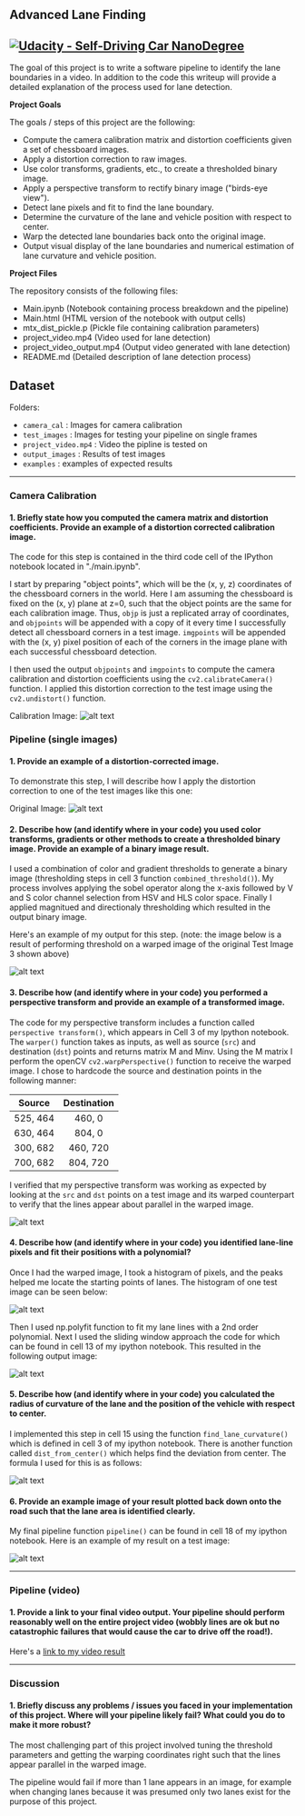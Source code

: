 ## Advanced Lane Finding
[![Udacity - Self-Driving Car NanoDegree](https://s3.amazonaws.com/udacity-sdc/github/shield-carnd.svg)](http://www.udacity.com/drive)
---

The goal of this project is to write a software pipeline to identify the lane boundaries in a video. In addition to the code this writeup will provide a detailed explanation of the process used for lane detection. 

**Project Goals**

The goals / steps of this project are the following:

* Compute the camera calibration matrix and distortion coefficients given a set of chessboard images.
* Apply a distortion correction to raw images.
* Use color transforms, gradients, etc., to create a thresholded binary image.
* Apply a perspective transform to rectify binary image ("birds-eye view").
* Detect lane pixels and fit to find the lane boundary.
* Determine the curvature of the lane and vehicle position with respect to center.
* Warp the detected lane boundaries back onto the original image.
* Output visual display of the lane boundaries and numerical estimation of lane curvature and vehicle position.

**Project Files**

The repository consists of the following files:
- Main.ipynb (Notebook containing process breakdown and the pipeline)
- Main.html (HTML version of the notebook with output cells)
- mtx_dist_pickle.p (Pickle file containing calibration parameters)
- project_video.mp4 (Video used for lane detection)
- project_video_output.mp4 (Output video generated with lane detection)
- README.md (Detailed description of lane detection process)

[//]: # (Image References)

[image0]: ./examples/Undistort_example.png "chessboard"
[image1]: ./examples/Undistort_example_2.png "Undistorted"
[image2]: ./examples/threshold_example.png "Binary Image"
[image3]: ./output_images/02_test_warped_img_0.jpg "Warp Example"
[image4]: ./examples/histogram.png "Histogram"
[image5]: ./output_images/04_test_windows_img_0.png "Window Example"
[image6]: ./output_images/05_test_result_img_0.jpg "Output"
[image7]: ./examples/Rcurve.PNG "Rcurve Formula"
[video1]: ./project_video_output.mp4 "Output Video"


## Dataset

Folders:
- `camera_cal` : Images for camera calibration
- `test_images` : Images for testing your pipeline on single frames
- `project_video.mp4` : Video the pipline is tested on
- `output_images` : Results of test images
- `examples` : examples of expected results
---

### Camera Calibration

#### 1. Briefly state how you computed the camera matrix and distortion coefficients. Provide an example of a distortion corrected calibration image.

The code for this step is contained in the third code cell of the IPython notebook located in "./main.ipynb". 

I start by preparing "object points", which will be the (x, y, z) coordinates of the chessboard corners in the world. Here I am assuming the chessboard is fixed on the (x, y) plane at z=0, such that the object points are the same for each calibration image.  Thus, `objp` is just a replicated array of coordinates, and `objpoints` will be appended with a copy of it every time I successfully detect all chessboard corners in a test image.  `imgpoints` will be appended with the (x, y) pixel position of each of the corners in the image plane with each successful chessboard detection.  

I then used the output `objpoints` and `imgpoints` to compute the camera calibration and distortion coefficients using the `cv2.calibrateCamera()` function.  I applied this distortion correction to the test image using the `cv2.undistort()` function.

Calibration Image:
![alt text][image0]

### Pipeline (single images)

#### 1. Provide an example of a distortion-corrected image.

To demonstrate this step, I will describe how I apply the distortion correction to one of the test images like this one:

Original Image:
![alt text][image1]

#### 2. Describe how (and identify where in your code) you used color transforms, gradients or other methods to create a thresholded binary image.  Provide an example of a binary image result.

I used a combination of color and gradient thresholds to generate a binary image (thresholding steps in cell 3 function `combined_threshold()`). My process involves applying the sobel operator along the x-axis followed by V and S color channel selection from HSV and HLS color space. Finally I applied magnitued and directionaly thresholding which resulted in the output binary image. 

Here's an example of my output for this step.  (note: the image below is a result of performing threshold on a warped image of the original Test Image 3 shown above)

![alt text][image2]

#### 3. Describe how (and identify where in your code) you performed a perspective transform and provide an example of a transformed image.

The code for my perspective transform includes a function called `perspective transform()`, which appears in Cell 3 of my Ipython notebook. The `warper()` function takes as inputs, as well as source (`src`) and destination (`dst`) points and returns matrix M and Minv. Using the M matrix I perform the openCV `cv2.warpPerspective()` function to receive the warped image. I chose to hardcode the source and destination points in the following manner:

| Source        | Destination   | 
|:-------------:|:-------------:| 
| 525, 464      | 460, 0        | 
| 630, 464      | 804, 0        |
| 300, 682      | 460, 720      |
| 700, 682      | 804, 720      |

I verified that my perspective transform was working as expected by looking at the `src` and `dst` points on a test image and its warped counterpart to verify that the lines appear about parallel in the warped image.

![alt text][image3]

#### 4. Describe how (and identify where in your code) you identified lane-line pixels and fit their positions with a polynomial?

Once I had the warped image, I took a histogram of pixels, and the peaks helped me locate the starting points of lanes. The histogram of one test image can be seen below:

![alt text][image4]

Then I used np.polyfit function to fit my lane lines with a 2nd order polynomial. Next I used the sliding window approach the code for which can be found in cell 13 of my ipython notebook. This resulted in the following output image:

![alt text][image5]

#### 5. Describe how (and identify where in your code) you calculated the radius of curvature of the lane and the position of the vehicle with respect to center.

I implemented this step in cell 15 using the function `find_lane_curvature()` which is defined in cell 3 of my ipython notebook. There is another function called `dist_from_center()` which helps find the deviation from center. The formula I used for this is as follows:

![alt text][image7]

#### 6. Provide an example image of your result plotted back down onto the road such that the lane area is identified clearly.

My final pipeline function `pipeline()` can be found in cell 18 of my ipython notebook. Here is an example of my result on a test image:

![alt text][image6]




---

### Pipeline (video)

#### 1. Provide a link to your final video output.  Your pipeline should perform reasonably well on the entire project video (wobbly lines are ok but no catastrophic failures that would cause the car to drive off the road!).

Here's a [link to my video result](./project_video_output.mp4)

---

### Discussion

#### 1. Briefly discuss any problems / issues you faced in your implementation of this project.  Where will your pipeline likely fail?  What could you do to make it more robust?

The most challenging part of this project involved tuning the threshold parameters and getting the warping coordinates right such that the lines appear parallel in the warped image.

The pipeline would fail if more than 1 lane appears in an image, for example when changing lanes because it was presumed only two lanes exist for the purpose of this project. 
